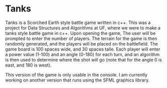 Tanks
=====

Tanks is a Scorched Earth style battle game written in c++. This was a project for Data Structures and Algorithms at UF, where we were to make a tanks style battle game in c++. Upon opening the game, The user will be prompted to enter the number of players. The terrain for the game is then randomly generated, and the players will be placed on the battlefield. The game board is 100 spaces wide, and 30 spaces talle. Each player will enter a power value (1-100) and an angle (0-180) for each turn, and an algorithm is then used to determine where the shot will go (note that for the angle 0 is east, and 180 is west).

This version of the game is only usable in the console. I am currently working on another version that runs using the SFML graphics library.
